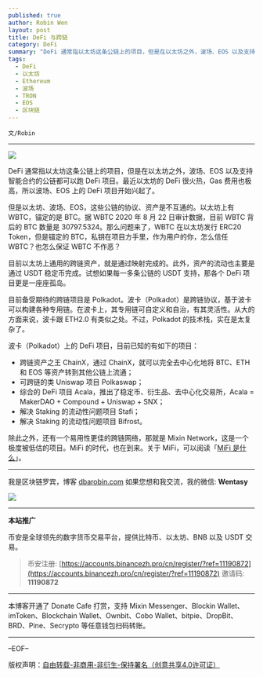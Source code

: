 ```yaml
---
published: true
author: Robin Wen
layout: post
title: DeFi 与跨链
category: DeFi
summary: "DeFi 通常指以太坊这条公链上的项目，但是在以太坊之外，波场、EOS 以及支持智能合约的公链都可以跑 DeFi 项目。最近以太坊的 DeFi 很火热，Gas 费用也极高，所以波场、EOS 上的 DeFi 项目开始兴起了。除此之外，还有一个易用性更佳的跨链网络，那就是 Mixin Network，这是一个极度被低估的项目。MiFi 的时代，也在到来。关于 MiFi，可以阅读「MiFi 是什么」。"
tags:
  - DeFi
  - 以太坊
  - Ethereum
  - 波场
  - TRON
  - EOS
  - 区块链
---
```


`文/Robin`

***

![](https://cdn.dbarobin.com/4q2ps5h.png)

DeFi 通常指以太坊这条公链上的项目，但是在以太坊之外，波场、EOS 以及支持智能合约的公链都可以跑 DeFi 项目。最近以太坊的 DeFi 很火热，Gas 费用也极高，所以波场、EOS 上的 DeFi 项目开始兴起了。

但是以太坊、波场、EOS，这些公链的协议、资产是不互通的。以太坊上有 WBTC，锚定的是 BTC。据 WBTC 2020 年 8 月 22 日审计数据，目前 WBTC 背后的 BTC 数量是 30797.5324。那么问题来了，WBTC 在以太坊发行 ERC20 Token，但是锚定的 BTC，私钥在项目方手里，作为用户的你，怎么信任 WBTC？也怎么保证 WBTC 不作恶？

目前以太坊上通用的跨链资产，就是通过映射完成的。此外，资产的流动也主要是通过 USDT 稳定币完成。试想如果每一多条公链的 USDT 支持，那各个 DeFi 项目更是一座座孤岛。

目前备受期待的跨链项目是 Polkadot。波卡（Polkadot）是跨链协议，基于波卡可以构建各种专用链。在波卡上，其专用链可自定义和自治，有其灵活性。从大的方面来说，波卡跟 ETH2.0 有类似之处。不过，Polkadot 的技术栈，实在是太复杂了。

波卡（Polkadot）上的 DeFi 项目，目前已知的有如下的项目：

* 跨链资产之王 ChainX，通过 ChainX，就可以完全去中心化地将 BTC、ETH 和 EOS 等资产转到其他公链上流通；
* 可跨链的类 Uniswap 项目 Polkaswap；
* 综合的 DeFi 项目 Acala，推出了稳定币、衍生品、去中心化交易所，Acala = MakerDAO + Compound + Uniswap + SNX；
* 解决 Staking 的流动性问题项目 Stafi；
* 解决 Staking 的流动性问题项目 Bifrost。

除此之外，还有一个易用性更佳的跨链网络，那就是 Mixin Network，这是一个极度被低估的项目。MiFi 的时代，也在到来。关于 MiFi，可以阅读「[MiFi 是什么](https://dbarobin.com/2020/09/03/mifi/)」。

***

我是区块链罗宾，博客 [dbarobin.com](https://dbarobin.com/)
如果您想和我交流，我的微信: **Wentasy**

![](https://cdn.dbarobin.com/v4yywe2.png)

***

**本站推广**

币安是全球领先的数字货币交易平台，提供比特币、以太坊、BNB 以及 USDT 交易。

> 币安注册: [https://accounts.binancezh.pro/cn/register/?ref=11190872](https://accounts.binancezh.pro/cn/register/?ref=11190872)
> 邀请码: **11190872**

***

本博客开通了 Donate Cafe 打赏，支持 Mixin Messenger、Blockin Wallet、imToken、Blockchain Wallet、Ownbit、Cobo Wallet、bitpie、DropBit、BRD、Pine、Secrypto 等任意钱包扫码转账。

<center>
    <div class="--donate-button"
         data-button-id="f8b9df0d-af9a-460d-8258-d3f435445075"
    ></div>
</center>

***

–EOF–

版权声明：[自由转载-非商用-非衍生-保持署名（创意共享4.0许可证）](http://creativecommons.org/licenses/by-nc-nd/4.0/deed.zh)